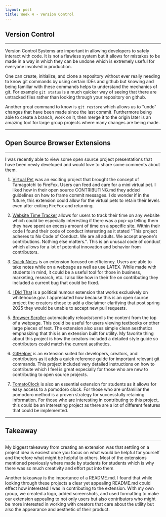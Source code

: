 ```yaml
---
layout: post
title: Week 4 - Version Control
---
```


## Version Control
------
Version Control Systems are important in allowing developers to safely interact with code. It is not a flawless system but it allows for mistakes to be made in a way in which they can be undone which is extremely useful for everyone involved in production.

<!--more-->


One can create, initialize, and clone a repository without ever really needing to know git commands by using certain IDEs and github but knowing and being familiar with these commands helps to understand the mechanics of git. For example `git status` is a much quicker way of seeing that there are untracked files rather than looking through your repository on github. 

Another great command to know is `git restore` which allows us to "undo" changes that have been made since the last commit. Furthermore being able to create a branch, work on it, then merge it to the origin later is an amazing tool for large group projects where many changes are being made. 

---

## Open Source Browser Extensions
------
I was recently able to view some open source project presentations that have been newly developed and would love to share some comments about them.

1. [Virtual Pet](https://github.com/ossd-s25/Team2-add-on-ScreenPet) was an exciting project that brought the concept of Tamagotchi to FireFox. Users can feed and care for a mini virtual pet. I liked how in their open source CONTRIBUTING.md they added guidelines on how to frame commit messages. I do wonder if in the future, this extension could allow for the virtual pets to retain their levels even after exiting FireFox and returning.

2. [Website Time Tracker](https://github.com/ossd-s25/websiteTimeTracker) allows for users to track their time on any website which could be especially interesting if there was a pop-up telling them they have spent an excess amount of time on a specific site. Within their code I found their code of conduct interesting as it stated "This project adheres to No Code of Conduct. We are all adults. We accept anyone's contributions. Nothing else matters.". This is an unusual code of conduct which allows for a lot of potential innovation and behavior from contributors.

3. [Quick Notes](https://github.com/ossd-s25/Quick-Notes) is an extension focused on efficiency. Users are able to take notes while on a webpage as well as use LATEX. While made with students in mind, it could be a useful tool for those in business, marketing, research, etc. I also like how in their file on contributing they included a current bug that could be fixed.

4. [I Did That](https://github.com/ossd-s25/i-did-that-extension) is a political humour extension that works exclusively on whitehouse.gov. I appreciated how because this is an open source project the creators chose to add a disclaimer clarifying that post spring 2025 they would be unable to accept new pull requests.

5. [Browser Scroller](https://github.com/ossd-s25/Browser-Scroller) automatically reloads/scrolls the content from the top of a webpage. This could be useful for users viewing textbooks or other large pieces of text. The extension also uses simple clean aesthetics emphasizing that this is an extension built for utility. My favorite thing about this project is how the creators included a detailed style guide so contributors could match the current aesthetics.

6. [GitHelper](https://github.com/danny031103/OSSD_group_Extension) is an extension suited for developers, creators, and contributors as it adds a quick reference guide for important relevant git commands. This project included very detailed instructions on how to contribute which I feel is great especially for those who are new to contributing to open source projects.

7. [TomatoClock](https://github.com/ossd-s25/team-9-add-on) is also an essential extension for students as it allows for easy access to a pomodoro clock. For those who are unfamiliar the pomodoro method is a proven strategy for successfully retaining information. For those who are interesting in contributing to this project, this could be an interesting project as there are a lot of different features that could be implemented.

***

## Takeaway
------

My biggest takeaway from creating an extension was that settling on a project idea is easiest once you focus on what would be helpful for yourself and therefore what might be helpful to others. Most of the extensions mentioned previously where made by students for students which is why there was so much creativity and effort put into them. 

Another takeaway is the importance of a README.md. I found that while looking through these projects a clear yet appealing README.md could effect how interested I was in contributing to the extension. With my own group, we created a logo, added screenshots, and used formatting to make our extension appealing to not only users but also contributors who might be more interested in working with creators that care about the utility but also the appearance and aesthetic of their product.